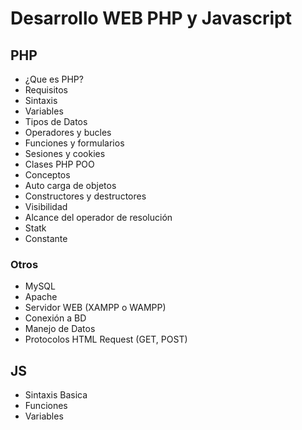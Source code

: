 Desarrollo WEB PHP y Javascript
===============================

## PHP

+ ¿Que es PHP?
+ Requisitos
+ Sintaxis
+ Variables
+ Tipos de Datos
+ Operadores y bucles
+ Funciones y formularios
+ Sesiones y cookies
+ Clases PHP POO
+ Conceptos
+ Auto carga de objetos
+ Constructores y destructores
+ Visibilidad
+ Alcance del operador de resolución
+ Statk
+ Constante

### Otros

+ MySQL
+ Apache
+ Servidor WEB (XAMPP o WAMPP)
+ Conexión a BD
+ Manejo de Datos
+ Protocolos HTML Request (GET, POST)

## JS

+ Sintaxis Basica
+ Funciones
+ Variables
